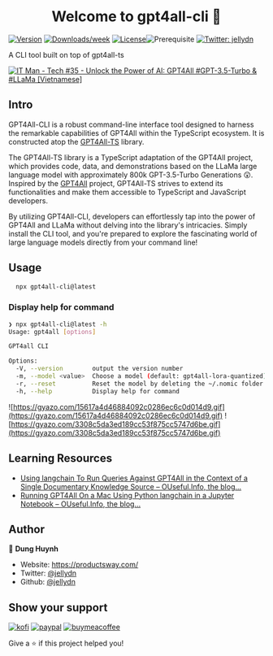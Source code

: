 <h1 align="center">Welcome to gpt4all-cli 👋</h1>

[![Version](https://img.shields.io/npm/v/gpt4all-cli.svg)](https://npmjs.org/package/gpt4all-cli)
[![Downloads/week](https://img.shields.io/npm/dw/gpt4all-cli.svg)](https://npmjs.org/package/gpt4all-cli)
[![License](https://img.shields.io/npm/l/gpt4all-cli.svg)](https://github.com/jellydn/gpt4all-cli/blob/master/package.json)![Prerequisite](https://img.shields.io/badge/node-%3E%3D16.0.0-blue.svg)
[![Twitter: jellydn](https://img.shields.io/twitter/follow/jellydn.svg?style=social)](https://twitter.com/jellydn)

<p>
  A CLI tool built on top of gpt4all-ts
</p>

[![IT Man - Tech #35 - Unlock the Power of AI: GPT4All #GPT-3.5-Turbo & #LLaMa [Vietnamese]](https://i.ytimg.com/vi/EkpqKFewV2g/hqdefault.jpg)](https://www.youtube.com/watch?v=EkpqKFewV2g)

## Intro

GPT4All-CLI is a robust command-line interface tool designed to harness the remarkable capabilities of GPT4All within the TypeScript ecosystem. It is constructed atop the [GPT4All-TS](https://github.com/nomic-ai/gpt4all-ts) library.

The GPT4All-TS library is a TypeScript adaptation of the GPT4All project, which provides code, data, and demonstrations based on the LLaMa large language model with approximately 800k GPT-3.5-Turbo Generations 😲. Inspired by the [GPT4All](https://github.com/nomic-ai/gpt4all) project, GPT4All-TS strives to extend its functionalities and make them accessible to TypeScript and JavaScript developers.

By utilizing GPT4All-CLI, developers can effortlessly tap into the power of GPT4All and LLaMa without delving into the library's intricacies. Simply install the CLI tool, and you're prepared to explore the fascinating world of large language models directly from your command line!

## Usage

```sh
  npx gpt4all-cli@latest
```
### Display help for command

```sh
❯ npx gpt4all-cli@latest -h
Usage: gpt4all [options]

GPT4all CLI

Options:
  -V, --version        output the version number
  -m, --model <value>  Choose a model (default: gpt4all-lora-quantized) (default: "")
  -r, --reset          Reset the model by deleting the ~/.nomic folder (default: false)
  -h, --help           Display help for command
```

![https://gyazo.com/15617a4d46884092c0286ec6c0d014d9.gif](https://gyazo.com/15617a4d46884092c0286ec6c0d014d9.gif)
![https://gyazo.com/3308c5da3ed189cc53f875cc5747d6be.gif](https://gyazo.com/3308c5da3ed189cc53f875cc5747d6be.gif)

## Learning Resources

- [Using langchain To Run Queries Against GPT4All in the Context of a Single Documentary Knowledge Source – OUseful.Info, the blog…](https://blog.ouseful.info/2023/04/04/langchain-query-gpt4all-against-knowledge-source/)
- [Running GPT4All On a Mac Using Python langchain in a Jupyter Notebook – OUseful.Info, the blog…](https://blog.ouseful.info/2023/04/04/running-gpt4all-on-a-mac-using-python-langchain-in-a-jupyter-notebook/)

## Author

👤 **Dung Huynh**

- Website: https://productsway.com/
- Twitter: [@jellydn](https://twitter.com/jellydn)
- Github: [@jellydn](https://github.com/jellydn)

## Show your support

[![kofi](https://img.shields.io/badge/Ko--fi-F16061?style=for-the-badge&logo=ko-fi&logoColor=white)](https://ko-fi.com/dunghd)
[![paypal](https://img.shields.io/badge/PayPal-00457C?style=for-the-badge&logo=paypal&logoColor=white)](https://paypal.me/dunghd)
[![buymeacoffee](https://img.shields.io/badge/Buy_Me_A_Coffee-FFDD00?style=for-the-badge&logo=buy-me-a-coffee&logoColor=black)](https://www.buymeacoffee.com/dunghd)

Give a ⭐️ if this project helped you!
